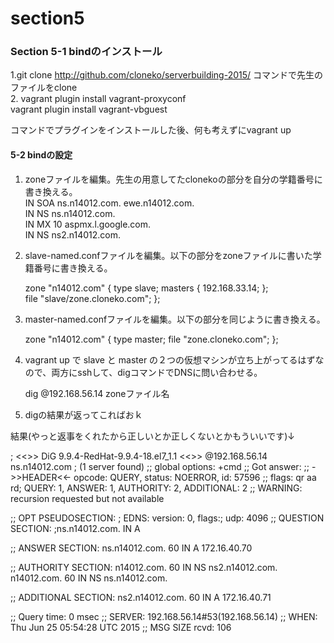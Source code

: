 # section5  
  
### Section 5-1 bindのインストール


1.git clone http://github.com/cloneko/serverbuilding-2015/ コマンドで先生のファイルをclone  
2.
    vagrant plugin install vagrant-proxyconf  
    vagrant plugin install vagrant-vbguest  

コマンドでプラグインをインストールした後、何も考えずにvagrant up  

#### 5-2 bindの設定  
  
1. zoneファイルを編集。先生の用意してたclonekoの部分を自分の学籍番号に書き換える。  
        IN SOA ns.n14012.com. ewe.n14012.com.  
             IN      NS      ns.n14012.com.  
             IN      MX      10      aspmx.l.google.com.  
             IN      NS      ns2.n14012.com.  
  
2. slave-named.confファイルを編集。以下の部分をzoneファイルに書いた学籍番号に書き換える。  

    zone "n14012.com" {
            type slave;
            masters { 192.168.33.14; };   
            file "slave/zone.cloneko.com";
    };
  
3. master-named.confファイルを編集。以下の部分を同じように書き換える。  

    zone "n14012.com" {
             type master;
             file "zone.cloneko.com";
    };
  
4. vagrant up で slave と master の２つの仮想マシンが立ち上がってるはずなので、両方にsshして、digコマンドでDNSに問い合わせる。  

   dig @192.168.56.14 zoneファイル名  

5. digの結果が返ってこればおｋ  

  結果(やっと返事をくれたから正しいとか正しくないとかもういいです)↓  

; <<>> DiG 9.9.4-RedHat-9.9.4-18.el7_1.1 <<>> @192.168.56.14 ns.n14012.com
; (1 server found)
;; global options: +cmd
;; Got answer:
;; ->>HEADER<<- opcode: QUERY, status: NOERROR, id: 57596
;; flags: qr aa rd; QUERY: 1, ANSWER: 1, AUTHORITY: 2, ADDITIONAL: 2
;; WARNING: recursion requested but not available

;; OPT PSEUDOSECTION:
; EDNS: version: 0, flags:; udp: 4096
;; QUESTION SECTION:
;ns.n14012.com.     IN  A

;; ANSWER SECTION:
ns.n14012.com.    60  IN  A 172.16.40.70

;; AUTHORITY SECTION:
n14012.com.   60  IN  NS  ns2.n14012.com.
n14012.com.   60  IN  NS  ns.n14012.com.

;; ADDITIONAL SECTION:
ns2.n14012.com.   60  IN  A 172.16.40.71

;; Query time: 0 msec
;; SERVER: 192.168.56.14#53(192.168.56.14)
;; WHEN: Thu Jun 25 05:54:28 UTC 2015
;; MSG SIZE  rcvd: 106

